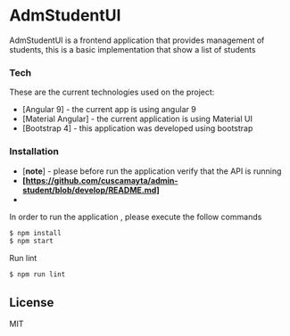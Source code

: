 # AdmStudentUI

AdmStudentUI is a frontend application that provides management of students, this is a basic implementation that show a list of students

### Tech
These are the current technologies used on the project:
* [Angular 9] - the current app is using angular 9 
* [Material Angular] - the current application is using Material UI
* [Bootstrap 4] - this application was developed using bootstrap

### Installation
* [**note**] - please before run the application verify that the API is running 
* **[https://github.com/cuscamayta/admin-student/blob/develop/README.md]**
* 
In order to run the application , please execute the follow commands
```sh
$ npm install
$ npm start
```
Run lint 
```sh
$ npm run lint
```
License
----
MIT